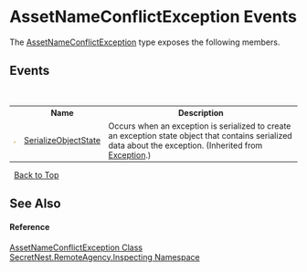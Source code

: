# AssetNameConflictException Events
 

The <a href="T_SecretNest_RemoteAgency_Inspecting_AssetNameConflictException">AssetNameConflictException</a> type exposes the following members.


## Events
&nbsp;<table><tr><th></th><th>Name</th><th>Description</th></tr><tr><td>![Protected event](media/protevent.gif "Protected event")</td><td><a href="https://docs.microsoft.com/dotnet/api/system.exception.serializeobjectstate" target="_blank">SerializeObjectState</a></td><td>
Occurs when an exception is serialized to create an exception state object that contains serialized data about the exception.
 (Inherited from <a href="https://docs.microsoft.com/dotnet/api/system.exception" target="_blank">Exception</a>.)</td></tr></table>&nbsp;
<a href="#assetnameconflictexception-events">Back to Top</a>

## See Also


#### Reference
<a href="T_SecretNest_RemoteAgency_Inspecting_AssetNameConflictException">AssetNameConflictException Class</a><br /><a href="N_SecretNest_RemoteAgency_Inspecting">SecretNest.RemoteAgency.Inspecting Namespace</a><br />